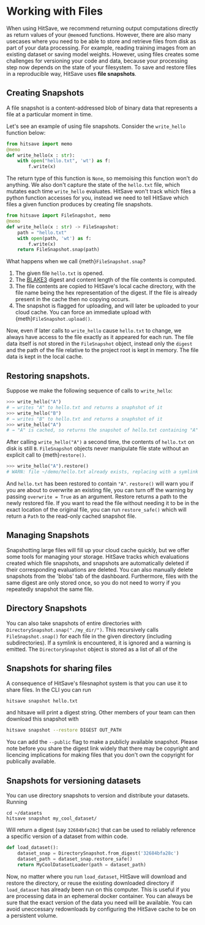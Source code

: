 # Working with Files

When using HitSave, we recommend returning output computations directly as return values of your `@memo`ed functions.
However, there are also many usecases where you need to be able to store and retrieve files from disk as part of your data processing. For example, reading training images from an existing dataset or saving model weights.
However, using files creates some challenges for versioning your code and data, because your processing step now depends on the state of your filesystem.
To save and restore files in a reproducible way, HitSave uses __file snapshots__.

## Creating Snapshots

A file snapshot is a content-addressed blob of binary data that represents a file at a particular moment in time.

Let's see an example of using file snapshots. Consider the `write_hello` function below:

```python
from hitsave import memo
@memo
def write_hello(x : str):
    with open("hello.txt", 'wt') as f:
        f.write(x)
```

The return type of this function is `None`, so memoising this function won't do anything. We also don't capture the state of the `hello.txt` file, which mutates each time `write_hello` evaluates.
HitSave won't track which files a python function accesses for you, instead we need to tell HitSave which files a given function produces by creating file snapshots.

```python
from hitsave import FileSnapshot, memo
@memo
def write_hello(x : str) -> FileSnapshot:
    path = "hello.txt"
    with open(path, 'wt') as f:
        f.write(x)
    return FileSnapshot.snap(path)
```

What happens when we call {meth}`FileSnapshot.snap`?

1. The given file `hello.txt` is opened.
2. The [BLAKE3](https://github.com/BLAKE3-team/BLAKE3) digest and content length of the file contents is computed.
3. The file contents are copied to HitSave's local cache directory, with the file name being the hex representation of the digest. If the file is already present in the cache then no copying occurs.
4. The snapshot is flagged for uploading, and will later be uploaded to your cloud cache. You can force an immediate upload with {meth}`FileSnapshot.upload()`.

Now, even if later calls to `write_hello` cause `hello.txt` to change, we always have access to the file exactly as it appeared for each run.
The file data itself is not stored in the `FileSnapshot` object, instead only the `digest` and the path of the file relative to the project root is kept in memory. The file data is kept in the local cache.

## Restoring snapshots.

Suppose we make the following sequence of calls to `write_hello`:

```python
>>> write_hello("A")
# → writes "A" to hello.txt and returns a snaphshot of it
>>> write_hello("B")
# → writes "B" to hello.txt and returns a snaphshot of it
>>> write_hello("A")
# → "A" is cached, so returns the snapshot of hello.txt containing "A"
```

After calling `write_hello("A")` a second time, the contents of `hello.txt` on disk is still `B`.
`FileSnapshot` objects never manipulate file state without an explicit call to {meth}`restore()`.

```python
>>> write_hello("A").restore()
# WARN: file ~/demo/hello.txt already exists, replacing with a symlink ...
```

And `hello.txt` has been restored to contain `"A"`. `restore()` will warn you if you are about to overwrite an existing file, you can turn off the warning by passing `overwrite = True` as an argument. Restore returns a path to the newly restored file.
If you want to read the file without needing it to be in the exact location of the original file, you can run `restore_safe()` which will return a `Path` to the read-only cached snapshot file.

## Managing Snapshots

Snapshotting large files will fill up your cloud cache quickly, but we offer some tools for managing your storage.
HitSave tracks which evaluations created which file snapshots, and snapshots are automatically deleted if their corresponding evaluations are deleted. You can also manually delete snapshots from the 'blobs' tab of the dashboard. Furthermore, files with the same digest are only stored once, so you do not need to worry if you repeatedly snapshot the same file.

## Directory Snapshots

You can also take snapshots of entire directories with `DirectorySnapshot.snap("./my_dir/")`.
This recursively calls `FileSnapshot.snap()` for each file in the given directory (including subdirectories).
If a symlink is encountered, it is ignored and a warning is emitted.
The `DirectorySnapshot` object is stored as a list of all of the

## Snapshots for sharing files

A consequence of HitSave's filesnaphot system is that you can use it to share files.
In the CLI you can run

```sh
hitsave snapshot hello.txt
```

and hitsave will print a digest string. Other members of your team can then download this snapshot with

```sh
hitsave snapshot --restore DIGEST OUT_PATH
```

You can add the `--public` flag to make a publicly available snapshot. Please note before you share the digest link widely that there may be copyright and licencing implications for making files that you don't own the copyright for publically available.

## Snapshots for versioning datasets

You can use directory snapshots to version and distribute your datasets. Running

```
cd ~/datasets
hitsave snapshot my_cool_dataset/
```

Will return a digest (say `32684bfa28c`) that can be used to reliably reference a specific version of a dataset from within code.

```python
def load_dataset():
    dataset_snap = DirectorySnapshot.from_digest('32684bfa28c')
    dataset_path = dataset_snap.restore_safe()
    return MyCoolDatasetLoader(path = dataset_path)
```

Now, no matter where you run `load_dataset`, HitSave will download and restore the directory, or reuse the existing downloaded directory if `load_dataset` has already been run on this computer.
This is useful if you are processing data in an ephemeral docker container.
You can always be sure that the exact version of the data you need will be available.
You can avoid uneccessary redownloads by configuring the HitSave cache to be on a persistent volume.






